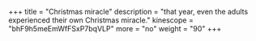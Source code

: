 +++
title = "Christmas miracle"
description = "that year, even the adults experienced their own Christmas miracle."
kinescope = "bhF9h5meEmWfFSxP7bqVLP"
more = "no"
weight = "90"
+++
